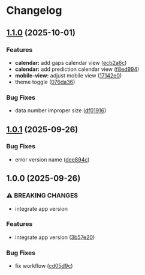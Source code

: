 # Changelog

## [1.1.0](https://github.com/aditydcp/recurlytics/compare/v1.0.1...v1.1.0) (2025-10-01)


### Features

* **calendar:** add gaps calendar view ([ecb2a6c](https://github.com/aditydcp/recurlytics/commit/ecb2a6c19537242cda88cb99ae7a118bc94e4ac3))
* **calendar:** add prediction calendar view ([f8ed994](https://github.com/aditydcp/recurlytics/commit/f8ed994c2aff890a3a359c4747eb3e4243dd1fc0))
* **mobile-view:** adjust mobile view ([17142e0](https://github.com/aditydcp/recurlytics/commit/17142e04d02291b040453477e59aeb29fe4d6c4f))
* theme toggle ([076da36](https://github.com/aditydcp/recurlytics/commit/076da36f220e198237d46e1d61dd8260905d75e4))


### Bug Fixes

* data number improper size ([df01916](https://github.com/aditydcp/recurlytics/commit/df01916aa1da9f69459555bd494751193f837736))

## [1.0.1](https://github.com/aditydcp/recurlytics/compare/v1.0.0...v1.0.1) (2025-09-26)


### Bug Fixes

* error version name ([dee894c](https://github.com/aditydcp/recurlytics/commit/dee894c64d412cb62c933421357d273cb7199073))

## 1.0.0 (2025-09-26)


### ⚠ BREAKING CHANGES

* integrate app version

### Features

* integrate app version ([3b57e20](https://github.com/aditydcp/recurlytics/commit/3b57e20dbad4faa201706ab297f5575e0cc5d305))


### Bug Fixes

* fix workflow ([cd05d9c](https://github.com/aditydcp/recurlytics/commit/cd05d9ccbc1908c55ebb439a1aca4446df6ceaab))

